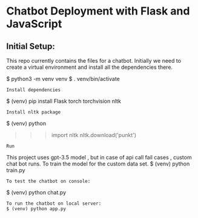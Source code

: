 # Chatbot Deployment with Flask and JavaScript
## Initial Setup:
This repo currently contains the files for a chatbot.
Initially we need to create a virtual environment and install all the dependencies there.

$ python3 -m venv venv
$ . venv/bin/activate
```
Install dependencies
```
$ (venv) pip install Flask torch torchvision nltk
```
Install nltk package
```
$ (venv) python
>>> import nltk
>>> nltk.download('punkt')
```
Run
```
This project uses gpt-3.5 model , but in case of api call fail cases , custom chat bot runs.
To train the model for the custom data set.
$ (venv) python train.py
```
To test the chatbot on console:
```
$ (venv) python chat.py
```
To run the chatbot on local server:
$ (venv) python app.py
